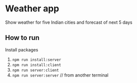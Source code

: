 # Weather app
Show weather for five Indian cities and forecast of next 5 days

## How to run
Install packages
1. `npm run install:server`
2. `npm run install:client`
3. `npm run server:client`
4. `npm run server:server` // from another terminal